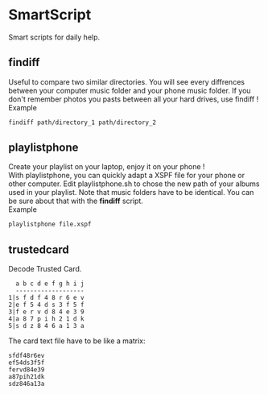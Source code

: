 # SmartScript
Smart scripts for daily help.

## findiff
Useful to compare two similar directories. 
You will see every diffrences between your computer music folder and your phone music folder. If you don't remember photos you pasts between all your hard drives, use findiff !  
Example  
```sh
findiff path/directory_1 path/directory_2
```

## playlistphone
Create your playlist on your laptop, enjoy it on your phone !  
With playlistphone, you can quickly adapt a XSPF file for your phone or other computer. Edit playlistphone.sh to chose the new path of your albums used in your playlist. 
Note that music folders have to be identical. You can be sure about that with the __findiff__ script.  
Example  
```sh
playlistphone file.xspf
```
## trustedcard
Decode Trusted Card.  
```
  a b c d e f g h i j  
  -------------------  
1|s f d f 4 8 r 6 e v  
2|e f 5 4 d s 3 f 5 f  
3|f e r v d 8 4 e 3 9  
4|a 8 7 p i h 2 1 d k  
5|s d z 8 4 6 a 1 3 a  
```
The card text file have to be like a matrix:  
```
sfdf48r6ev  
ef54ds3f5f  
fervd84e39  
a87pih21dk  
sdz846a13a  
```
